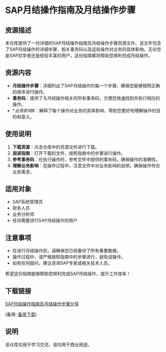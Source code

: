 # SAP月结操作指南及月结操作步骤

## 资源描述
本仓库提供了一份详细的SAP月结操作指南及月结操作步骤资源文件。该文件包含了SAP月结操作的详细步骤、相关事务码以及这些操作对业务的具体影响。无论您是SAP初学者还是经验丰富的用户，这份指南都将帮助您顺利完成月结操作。

## 资源内容
- **月结操作步骤**：详细列出了SAP月结操作的每一个步骤，确保您能够按照正确的顺序进行操作。
- **事务码**：提供了与月结操作相关的所有事务码，方便您快速找到并执行相应的操作。
- **业务影响8*：解释了每个操作对业务的具体影响，帮助您更好地理解操作的目的和意义。

## 使用说明
1. **下载资源**：点击仓库中的资源文件进行下载。
2. **阅读指南**：打开下载的文件，按照指南中的步骤进行操作。
3. **参考事务码**：在执行操作时，参考文件中提供的事务码，确保操作的准确性。
4. **理解业务影响**：在操作过程中，注意文件中对业务影响的说明，确保操作符合业务需求。

## 适用对象
- SAP系统管理员
- 财务人员
- 业务分析师
- 任何需要进行SAP月结操作的用户

## 注意事项
- 在进行月结操作前，请确保您已经备份了所有重要数据。
- 操作过程中，请严格按照指南中的步骤进行，避免误操作。
- 如有任何疑问，建议咨询SAP专家或相关技术人员。

希望这份指南能够帮助您顺利完成SAP月结操作，提升工作效率！

## 下载链接
[SAP月结操作指南及月结操作步骤分享](https://pan.quark.cn/s/42b5d1d568af) 

(备用: [备用下载](https://pan.baidu.com/s/1yPUMyGejsQPM9NAoxZYqdQ?pwd=1234))

## 说明

该仓库仅用于学习交流，请勿用于商业用途。
